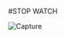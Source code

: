 #STOP WATCH

![Capture](https://user-images.githubusercontent.com/42214791/57586862-74737f00-7515-11e9-8fd4-05c79eb3a86e.PNG)


